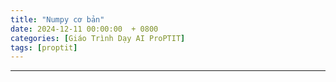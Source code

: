 ```yaml
---
title: "Numpy cơ bản"
date: 2024-12-11 00:00:00  + 0800
categories: [Giáo Trình Dạy AI ProPTIT]
tags: [proptit]
---
```

---

<script type="text/x-mathjax-config">
    MathJax.Hub.Config({
        tex2jax: {
            inlineMath: [['$','$'], ['\\(','\\)']],
            processEscapes: true
        }
    });
</script>
<script src="https://cdnjs.cloudflare.com/ajax/libs/mathjax/2.7.7/MathJax.js?config=TeX-AMS_HTML-full"></script>

